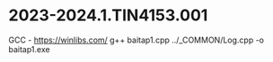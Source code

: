 # 2023-2024.1.TIN4153.001

GCC - https://winlibs.com/
g++ baitap1.cpp ../_COMMON/Log.cpp -o baitap1.exe